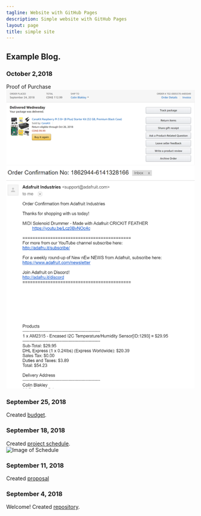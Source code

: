 ```yaml
---
tagline: Website with GitHub Pages
description: Simple website with GitHub Pages
layout: page
title: simple site
---
```


Example Blog.
-------------

### October 2,2018
Proof of Purchase 
![Image of Pi](https://github.com/cblakley/cblakley.github.io/blob/master/images/RaspPi%20ProofOfPurchase.PNG)
![Image of Sensor](https://github.com/cblakley/cblakley.github.io/blob/master/images/Sensor%20ProofOfPurchase.PNG)

### September 25, 2018

Created [budget](https://github.com/cblakley/TempSensor/blob/master/Documentation/CENG319Budget.xlsx).

### September 18, 2018

Created [project schedule](https://github.com/cblakley/TempSensor/blob/master/Documentation/ProjectSchedule.mpp).  
![Image of Schedule](https://raw.githubusercontent.com/six0four/StudentSenseHat/master/documentation/Week3RubricforProjectSchedule.jpg)

### September 11, 2018

 Created [proposal](https://github.com/cblakley/TempSensor/blob/master/Documentation/ProposalContentStudentNameRev03.xlsx)

### September 4, 2018

Welcome!
Created [repository](https://github.com/cblakley/TempSensor).
